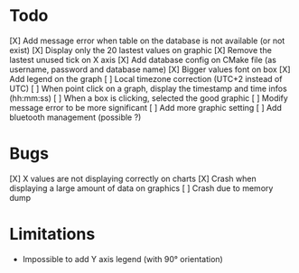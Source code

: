 # Todo
[X] Add message error when table on the database is not available (or not exist)
[X] Display only the 20 lastest values on graphic
[X] Remove the lastest unused tick on X axis
[X] Add database config on CMake file (as username, password and database name)
[X] Bigger values font on box
[X] Add legend on the graph
[ ] Local timezone correction (UTC+2 instead of UTC)
[ ] When point click on a graph, display the timestamp and time infos (hh:mm:ss)
[ ] When a box is clicking, selected the good graphic
[ ] Modify message error to be more significant
[ ] Add more graphic setting
[ ] Add bluetooth management (possible ?)
# Bugs
[X] X values are not displaying correctly on charts
[X] Crash when displaying a large amount of data on graphics
[ ] Crash due to memory dump

# Limitations
- Impossible to add Y axis legend (with 90° orientation)